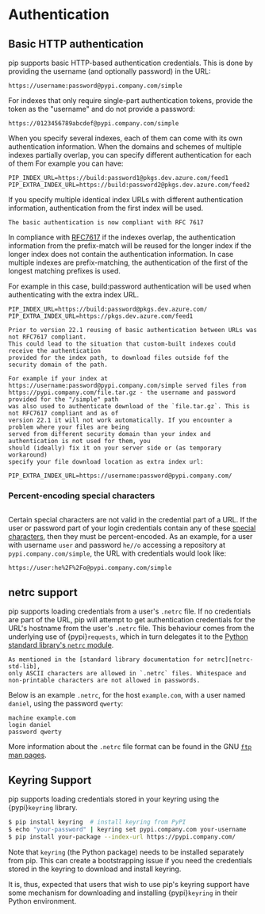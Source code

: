# Authentication

## Basic HTTP authentication

pip supports basic HTTP-based authentication credentials. This is done by
providing the username (and optionally password) in the URL:

```
https://username:password@pypi.company.com/simple
```

For indexes that only require single-part authentication tokens, provide the
token as the "username" and do not provide a password:

```
https://0123456789abcdef@pypi.company.com/simple
```

When you specify several indexes, each of them can come with its own
authentication information. When the domains and schemes of multiple
indexes partially overlap, you can specify different authentication for each of them
For example you can have:

```
PIP_INDEX_URL=https://build:password1@pkgs.dev.azure.com/feed1
PIP_EXTRA_INDEX_URL=https://build:password2@pkgs.dev.azure.com/feed2
```

If you specify multiple identical index URLs with different authentication information,
authentication from the first index will be used.

```{versionchanged} 22.1
The basic authentication is now compliant with RFC 7617
```

In compliance with [RFC7617](https://datatracker.ietf.org/doc/html/rfc7617#section-2.2) if the indexes
overlap, the authentication information from the prefix-match will be reused for the longer index if
the longer index does not contain the authentication information. In case multiple indexes are
prefix-matching, the authentication of the first of the longest matching prefixes is used.

For example in this case, build:password authentication will be used when authenticating with the extra
index URL.

```
PIP_INDEX_URL=https://build:password@pkgs.dev.azure.com/
PIP_EXTRA_INDEX_URL=https://pkgs.dev.azure.com/feed1
```

```{note}
Prior to version 22.1 reusing of basic authentication between URLs was not RFC7617 compliant.
This could lead to the situation that custom-built indexes could receive the authentication
provided for the index path, to download files outside fof the security domain of the path.

For example if your index at https://username:password@pypi.company.com/simple served files from
https://pypi.company.com/file.tar.gz - the username and password provided for the "/simple" path
was also used to authenticate download of the `file.tar.gz`. This is not RFC7617 compliant and as of
version 22.1 it will not work automatically. If you encounter a problem where your files are being
served from different security domain than your index and authentication is not used for them, you
should (ideally) fix it on your server side or (as temporary workaround)
specify your file download location as extra index url:

PIP_EXTRA_INDEX_URL=https://username:password@pypi.company.com/

```


### Percent-encoding special characters

```{versionadded} 10.0
```

Certain special characters are not valid in the credential part of a URL.
If the user or password part of your login credentials contain any of these
[special characters][reserved-chars], then they must be percent-encoded. As an
example, for a user with username `user` and password `he//o` accessing a
repository at `pypi.company.com/simple`, the URL with credentials would look
like:

```
https://user:he%2F%2Fo@pypi.company.com/simple
```

[reserved-chars]: https://en.wikipedia.org/wiki/Percent-encoding#Percent-encoding_reserved_characters

## netrc support

pip supports loading credentials from a user's `.netrc` file. If no credentials
are part of the URL, pip will attempt to get authentication credentials for the
URL's hostname from the user's `.netrc` file. This behaviour comes from the
underlying use of {pypi}`requests`, which in turn delegates it to the
[Python standard library's `netrc` module][netrc-std-lib].

```{note}
As mentioned in the [standard library documentation for netrc][netrc-std-lib],
only ASCII characters are allowed in `.netrc` files. Whitespace and
non-printable characters are not allowed in passwords.
```

Below is an example `.netrc`, for the host `example.com`, with a user named
`daniel`, using the password `qwerty`:

```
machine example.com
login daniel
password qwerty
```

More information about the `.netrc` file format can be found in the GNU [`ftp`
man pages][netrc-docs].

[netrc-docs]: https://www.gnu.org/software/inetutils/manual/html_node/The-_002enetrc-file.html
[netrc-std-lib]: https://docs.python.org/3/library/netrc.html

## Keyring Support

pip supports loading credentials stored in your keyring using the
{pypi}`keyring` library.

```bash
$ pip install keyring  # install keyring from PyPI
$ echo "your-password" | keyring set pypi.company.com your-username
$ pip install your-package --index-url https://pypi.company.com/
```

Note that `keyring` (the Python package) needs to be installed separately from
pip. This can create a bootstrapping issue if you need the credentials stored in
the keyring to download and install keyring.

It is, thus, expected that users that wish to use pip's keyring support have
some mechanism for downloading and installing {pypi}`keyring` in their Python
environment.
